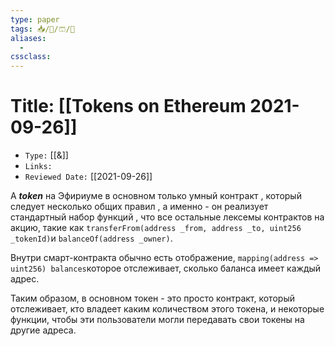```yaml
---
type: paper
tags: 📥️/📜️/🩳/🗿
aliases:
  - 
cssclass: 
---
```




# Title: **[[Tokens on Ethereum 2021-09-26]]**
- `Type:` [[&]]
- `Links:`
- `Reviewed Date:` [[2021-09-26]]


A **_token_** на Эфириуме в основном только умный контракт , который следует несколько общих правил , а именно - он реализует стандартный набор функций , что все остальные лексемы контрактов на акцию, такие как `transferFrom(address _from, address _to, uint256 _tokenId)`и `balanceOf(address _owner)`.

Внутри смарт-контракта обычно есть отображение, `mapping(address => uint256) balances`которое отслеживает, сколько баланса имеет каждый адрес.

Таким образом, в основном токен - это просто контракт, который отслеживает, кто владеет каким количеством этого токена, и некоторые функции, чтобы эти пользователи могли передавать свои токены на другие адреса.